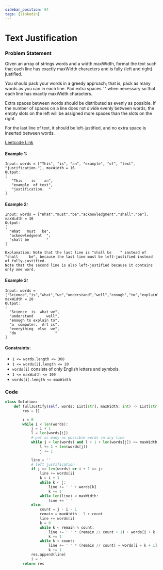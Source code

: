 ```yaml
---
sidebar_position: 84
tags: [linkedin]
---
```


# Text Justification

### Problem Statement

Given an array of strings words and a width maxWidth, format the text such that each line has exactly maxWidth characters and is fully (left and right) justified.

You should pack your words in a greedy approach; that is, pack as many words as you can in each line. Pad extra spaces ' ' when necessary so that each line has exactly maxWidth characters.

Extra spaces between words should be distributed as evenly as possible. If the number of spaces on a line does not divide evenly between words, the empty slots on the left will be assigned more spaces than the slots on the right.

For the last line of text, it should be left-justified, and no extra space is inserted between words.

[Leetcode Link](https://leetcode.com/problems/text-justification/)

#### Example 1:

```
Input: words = ["This", "is", "an", "example", "of", "text", "justification."], maxWidth = 16
Output:
[
   "This    is    an",
   "example  of text",
   "justification.  "
]
```

#### Example 2:

```
Input: words = ["What","must","be","acknowledgment","shall","be"], maxWidth = 16
Output:
[
  "What   must   be",
  "acknowledgment  ",
  "shall be        "
]

Explanation: Note that the last line is "shall be    " instead of "shall     be", because the last line must be left-justified instead of fully-justified.
Note that the second line is also left-justified because it contains only one word.
```

#### Example 3:

```
Input: words = ["Science","is","what","we","understand","well","enough","to","explain","to","a","computer.","Art","is","everything","else","we","do"], maxWidth = 20
Output:
[
  "Science  is  what we",
  "understand      well",
  "enough to explain to",
  "a  computer.  Art is",
  "everything  else  we",
  "do                  "
]
```

#### Constraints:

- `1 <= words.length <= 300`
- `1 <= words[i].length <= 20`
- `words[i]` consists of only English letters and symbols.
- `1 <= maxWidth <= 100`
- `words[i].length <= maxWidth`

### Code

```python title="Python3 Code"
class Solution:
    def fullJustify(self, words: List[str], maxWidth: int) -> List[str]:
        res = []

        i = 0
        while i < len(words):
            j = i + 1
            l = len(words[i])
            # put as many as possible words on any line
            while j < len(words) and l + 1 + len(words[j]) <= maxWidth:
                l += 1 + len(words[j])
                j += 1

            line = ''
            # left justification
            if j == len(words) or i + 1 == j:
                line += words[i]
                k = i + 1
                while k < j:
                    line += ' ' + words[k]
                    k += 1
                while len(line) < maxWidth:
                    line += ' '
            else:
                count = j - i - 1
                remain = maxWidth - l + count
                line += words[i]
                k = 0
                while k < remain % count:
                    line += ' ' * (remain // count + 1) + words[i + k + 1]
                    k += 1
                while k < count:
                    line += ' ' * (remain // count) + words[i + k + 1]
                    k += 1
            res.append(line)
            i = j
        return res
```
